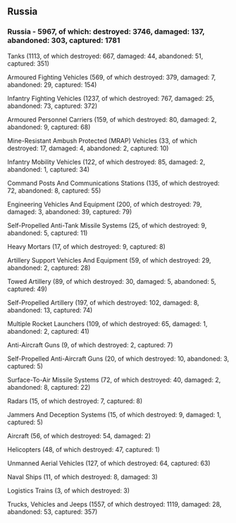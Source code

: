 
 
 ## Russia
 
 ### Russia - 5967, of which: destroyed: 3746, damaged: 137, abandoned: 303, captured: 1781

 

 

 Tanks (1113, of which destroyed: 667, damaged: 44, abandoned: 51, captured: 351)

 Armoured Fighting Vehicles (569, of which destroyed: 379, damaged: 7, abandoned: 29, captured: 154)

 Infantry Fighting Vehicles (1237, of which destroyed: 767, damaged: 25, abandoned: 73, captured: 372)

 Armoured Personnel Carriers (159, of which destroyed: 80, damaged: 2, abandoned: 9, captured: 68)

 Mine-Resistant Ambush Protected (MRAP) Vehicles (33, of which destroyed: 17, damaged: 4, abandoned: 2, captured: 10)

 Infantry Mobility Vehicles (122, of which destroyed: 85, damaged: 2, abandoned: 1, captured: 34)

 Command Posts And Communications Stations (135, of which destroyed: 72, abandoned: 8, captured: 55)

 Engineering Vehicles And Equipment (200, of which destroyed: 79, damaged: 3, abandoned: 39, captured: 79)

 Self-Propelled Anti-Tank Missile Systems (25, of which destroyed: 9, abandoned: 5, captured: 11)

 Heavy Mortars (17, of which destroyed: 9, captured: 8)

 Artillery Support Vehicles And Equipment (59, of which destroyed: 29, abandoned: 2, captured: 28)

 Towed Artillery (89, of which destroyed: 30, damaged: 5, abandoned: 5, captured: 49)

 Self-Propelled Artillery (197, of which destroyed: 102, damaged: 8, abandoned: 13, captured: 74)

 Multiple Rocket Launchers (109, of which destroyed: 65, damaged: 1, abandoned: 2, captured: 41)

 Anti-Aircraft Guns (9, of which destroyed: 2, captured: 7)

 Self-Propelled Anti-Aircraft Guns (20, of which destroyed: 10, abandoned: 3, captured: 5)

 Surface-To-Air Missile Systems (72, of which destroyed: 40, damaged: 2, abandoned: 8, captured: 22)

 Radars (15, of which destroyed: 7, captured: 8)

 Jammers And Deception Systems (15, of which destroyed: 9, damaged: 1, captured: 5)

 Aircraft (56, of which destroyed: 54, damaged: 2)

 Helicopters (48, of which destroyed: 47, captured: 1)

 Unmanned Aerial Vehicles (127, of which destroyed: 64, captured: 63)

 Naval Ships (11, of which destroyed: 8, damaged: 3)

 Logistics Trains (3, of which destroyed: 3)

 Trucks, Vehicles and Jeeps (1557, of which destroyed: 1119, damaged: 28, abandoned: 53, captured: 357)

